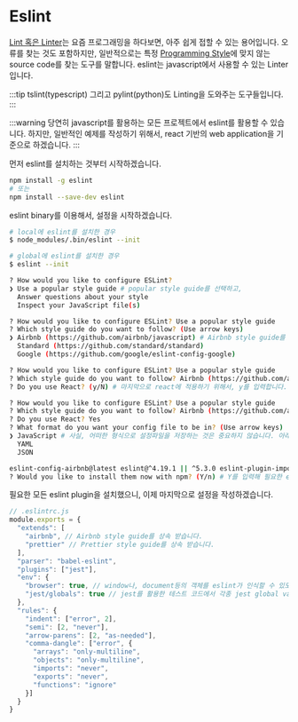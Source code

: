 # Eslint

[Lint 혹은 Linter](https://en.wikipedia.org/wiki/Lint_(software))는 요즘 프로그래밍을 하다보면, 아주 쉽게 접할 수 있는 용어입니다.
오류를 찾는 것도 포함하지만, 일반적으로는 특정 [Programming Style](https://en.wikipedia.org/wiki/Programming_style)에 맞지 않는 source code를 찾는 도구를 말합니다.
eslint는 javascript에서 사용할 수 있는 Linter입니다.

:::tip
tslint(typescript) 그리고 pylint(python)도 Linting을 도와주는 도구들입니다.
:::

:::warning
당연히 javascript를 활용하는 모든 프로젝트에서 eslint를 활용할 수 있습니다.
하지만, 일반적인 예제를 작성하기 위해서, react 기반의 web application을 기준으로 하겠습니다.
:::

먼저 eslint를 설치하는 것부터 시작하겠습니다.

```bash
npm install -g eslint
# 또는
npm install --save-dev eslint
```

eslint binary를 이용해서, 설정을 시작하겠습니다.

```bash
# local에 eslint를 설치한 경우
$ node_modules/.bin/eslint --init

# global에 eslint를 설치한 경우
$ eslint --init

? How would you like to configure ESLint?
❯ Use a popular style guide # popular style guide를 선택하고,
  Answer questions about your style
  Inspect your JavaScript file(s)

? How would you like to configure ESLint? Use a popular style guide
? Which style guide do you want to follow? (Use arrow keys)
❯ Airbnb (https://github.com/airbnb/javascript) # Airbnb style guide를 선택합니다.
  Standard (https://github.com/standard/standard)
  Google (https://github.com/google/eslint-config-google)

? How would you like to configure ESLint? Use a popular style guide
? Which style guide do you want to follow? Airbnb (https://github.com/airbnb/javascript)
? Do you use React? (y/N) # 마지막으로 react에 적용하기 위해서, y를 입력합니다.

? How would you like to configure ESLint? Use a popular style guide
? Which style guide do you want to follow? Airbnb (https://github.com/airbnb/javascript)
? Do you use React? Yes
? What format do you want your config file to be in? (Use arrow keys)
❯ JavaScript # 사실, 어떠한 형식으로 설정파일을 저장하는 것은 중요하지 않습니다. 아래 예제에서는 .eslintrc.js로 사용하도록 하겠습니다.
  YAML
  JSON

eslint-config-airbnb@latest eslint@^4.19.1 || ^5.3.0 eslint-plugin-import@^2.14.0 eslint-plugin-jsx-a11y@^6.1.1 eslint-plugin-react@^7.11.0
? Would you like to install them now with npm? (Y/n) # Y를 입력해 필요한 eslint plugin을 모두 설치합니다.
```

필요한 모든 eslint plugin을 설치했으니, 이제 마지막으로 설정을 작성하겠습니다.

```js
// .eslintrc.js
module.exports = {
  "extends": [
    "airbnb", // Airbnb style guide를 상속 받습니다.
    "prettier" // Prettier style guide를 상속 받습니다.
  ],
  "parser": "babel-eslint",
  "plugins": ["jest"],
  "env": {
    "browser": true, // window나, document등의 객체를 eslint가 인식할 수 있도록 환경을 설정합니다.
    "jest/globals": true // jest를 활용한 테스트 코드에서 각종 jest global variable들을 eslint가 인식할 수 있도록 도와주는 설정입니다.
  },
  "rules": {
    "indent": ["error", 2],
    "semi": [2, "never"],
    "arrow-parens": [2, "as-needed"],
    "comma-dangle": ["error", {
      "arrays": "only-multiline",
      "objects": "only-multiline",
      "imports": "never",
      "exports": "never",
      "functions": "ignore"
    }]
  }
}
```
